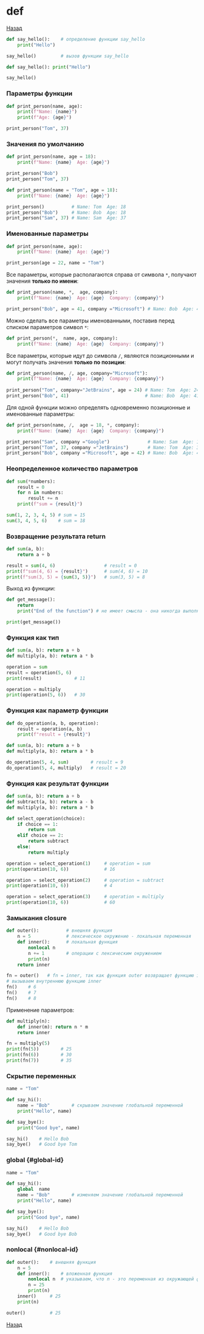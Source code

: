 # def

[Назад][back]

```python
def say_hello():    # определение функции say_hello
    print("Hello")

say_hello()         # вызов функции say_hello
```

```python
def say_hello(): print("Hello")

say_hello()
```

### Параметры функции

```python
def print_person(name, age):
    print(f"Name: {name}")
    print(f"Age: {age}")

print_person("Tom", 37)
```

### Значения по умолчанию

```python
def print_person(name, age = 18):
    print(f"Name: {name}  Age: {age}")

print_person("Bob")
print_person("Tom", 37)
```

```python
def print_person(name = "Tom", age = 18):
    print(f"Name: {name}  Age: {age}")

print_person()          # Name: Tom  Age: 18
print_person("Bob")     # Name: Bob  Age: 18
print_person("Sam", 37) # Name: Sam  Age: 37
```

### Именованные параметры

```python
def print_person(name, age):
    print(f"Name: {name}  Age: {age}")

print_person(age = 22, name = "Tom")
```

Все параметры, которые располагаются справа от символа `*`, получают значения **только по имени**:

```python
def print_person(name, *,  age, company):
    print(f"Name: {name}  Age: {age}  Company: {company}")

print_person("Bob", age = 41, company ="Microsoft") # Name: Bob  Age: 41  company: Microsoft
```

Можно сделать все параметры именованными, поставив перед списком параметров символ `*`:

```python
def print_person(*,  name, age, company):
    print(f"Name: {name}  Age: {age}  Company: {company}")
```

Все параметры, которые идут до символа `/`, являются позиционными и могут получать значения **только по позиции**:

```python
def print_person(name, /, age, company="Microsoft"):
    print(f"Name: {name}  Age: {age}  Company: {company}")
 
print_person("Tom", company="JetBrains", age = 24) # Name: Tom  Age: 24  company: JetBrains
print_person("Bob", 41)                            # Name: Bob  Age: 41  company: Microsoft
```

Для одной функции можно определять одновременно позиционные и именованные параметры:

```python
def print_person(name, /,  age = 18, *, company):
    print(f"Name: {name}  Age: {age}  Company: {company}")

print_person("Sam", company ="Google")              # Name: Sam  Age: 18  company: Google
print_person("Tom", 37, company ="JetBrains")       # Name: Tom  Age: 37  company: JetBrains
print_person("Bob", company ="Microsoft", age = 42) # Name: Bob  Age: 42  company: Microsoft
```

### Неопределенное количество параметров

```python
def sum(*numbers):
    result = 0
    for n in numbers:
        result += n
    print(f"sum = {result}")

sum(1, 2, 3, 4, 5) # sum = 15
sum(3, 4, 5, 6)    # sum = 18
```

### Возвращение результата return

```python
def sum(a, b):
    return a + b

result = sum(4, 6)                  # result = 0
print(f"sum(4, 6) = {result}")      # sum(4, 6) = 10
print(f"sum(3, 5) = {sum(3, 5)}")   # sum(3, 5) = 8
```

Выход из функции:

```python
def get_message():
    return
    print("End of the function") # не имеет смысла - она никогда выполнится

print(get_message())
```

### Функция как тип

```python
def sum(a, b): return a + b
def multiply(a, b): return a * b

operation = sum
result = operation(5, 6)
print(result)            # 11

operation = multiply
print(operation(5, 6))   # 30
```

### Функция как параметр функции

```python
def do_operation(a, b, operation):
    result = operation(a, b)
    print(f"result = {result}")

def sum(a, b): return a + b
def multiply(a, b): return a * b

do_operation(5, 4, sum)        # result = 9
do_operation(5, 4, multiply)   # result = 20
```

### Функция как результат функции

```python
def sum(a, b): return a + b
def subtract(a, b): return a - b
def multiply(a, b): return a * b

def select_operation(choice):
    if choice == 1:
        return sum
    elif choice == 2:
        return subtract
    else:
        return multiply

operation = select_operation(1)     # operation = sum
print(operation(10, 6))             # 16

operation = select_operation(2)     # operation = subtract
print(operation(10, 6))             # 4

operation = select_operation(3)     # operation = multiply
print(operation(10, 6))             # 60
```

### Замыкания closure

```python
def outer():          # внешняя функция
    n = 5             # лексическое окружение - локальная переменная
    def inner():      # локальная функция
        nonlocal n
        n += 1        # операции с лексическим окружением
        print(n)
    return inner

fn = outer()   # fn = inner, так как функция outer возвращает функцию inner
# вызываем внутреннюю функцию inner
fn()    # 6
fn()    # 7
fn()    # 8
```

Применение параметров:

```python
def multiply(n):
    def inner(m): return n * m
    return inner

fn = multiply(5)
print(fn(5))        # 25
print(fn(6))        # 30
print(fn(7))        # 35
```

### Скрытие переменных

```python
name = "Tom"

def say_hi():
    name = "Bob"        # скрываем значение глобальной переменной
    print("Hello", name)

def say_bye():
    print("Good bye", name)

say_hi()    # Hello Bob
say_bye()   # Good bye Tom
```

### global {#global-id}

```python
name = "Tom"

def say_hi():
    global  name
    name = "Bob"        # изменяем значение глобальной переменной
    print("Hello", name)

def say_bye():
    print("Good bye", name)

say_hi()    # Hello Bob
say_bye()   # Good bye Bob
```

### nonlocal {#nonlocal-id}

```python
def outer():    # внешняя функция
    n = 5
    def inner():    # вложенная функция
        nonlocal n  # указываем, что n - это переменная из окружающей функции
        n = 25
        print(n)
    inner()     # 25
    print(n)

outer()         # 25
```

[Назад][back]

[back]: <.> "Назад к оглавлению"